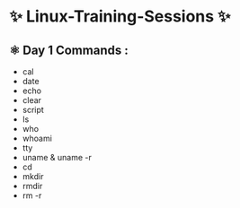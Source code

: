 # ✨ Linux-Training-Sessions ✨
## ⚛️ Day 1 Commands :
- cal
- date
- echo
- clear
- script
- ls
- who
- whoami
- tty
- uname & uname -r
- cd
- mkdir
- rmdir
- rm -r
